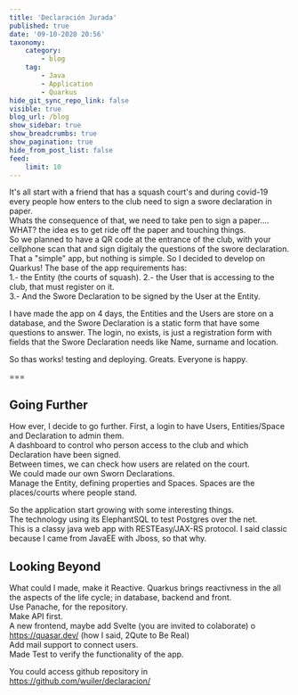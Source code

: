 ```yaml
---
title: 'Declaración Jurada'
published: true
date: '09-10-2020 20:56'
taxonomy:
    category:
        - blog
    tag:
        - Java
        - Application
        - Quarkus
hide_git_sync_repo_link: false
visible: true
blog_url: /blog
show_sidebar: true
show_breadcrumbs: true
show_pagination: true
hide_from_post_list: false
feed:
    limit: 10
---
```


It's all start with a friend that has a squash court's and during covid-19 every people how enters to the club need to sign a swore declaration in paper.  
Whats the consequence of that, we need to take pen to sign a paper.... WHAT? the idea es to get ride off the paper and touching things.  
So we planned to have a QR code at the entrance of the club, with your cellphone scan that and sign digitaly the questions of the swore declaration.  
That a "simple" app, but nothing is simple. So I decided to develop on Quarkus! The base of the app requirements has:  
1.- the Entity (the courts of squash). 
2.- the User that is accessing to the club, that must register on it.  
3.- And the Swore Declaration to be signed by the User at the Entity.  
  
I have made the app on 4 days, the Entities and the Users are store on a database, and the Swore Declaration is a static form that have some questions to answer. The login, no exists, is just a registration form with fields that the Swore Declaration needs like Name, surname and location.  

So thas works! testing and deploying. Greats. Everyone is happy.

===

## Going Further
How ever, I decide to go further. 
First, a login to have Users, Entities/Space and Declaration to admin them.  
A dashboard to control who person access to the club and which Declaration have been signed.   
Between times, we can check how users are related on the court.  
We could made our own Sworn Declarations.  
Manage the Entity, defining properties and Spaces. Spaces are the places/courts where people stand.  

So the application start growing with some interesting things.  
The technology using its ElephantSQL to test Postgres over the net.  
This is a classy java web app with RESTEasy/JAX-RS protocol. I said classic because I came from JavaEE with Jboss, so that why.  

## Looking Beyond  
What could I made, make it Reactive. Quarkus brings reactivness in the all the aspects of the life cycle; in database, backend and front.  
Use Panache, for the repository.  
Make API first.  
A new frontend, maybe add Svelte (you are invited to colaborate) o https://quasar.dev/ (how I said, 2Qute to Be Real)  
Add mail support to connect users.  
Made Test to verify the functionality of the app.  

You could access github repository in https://github.com/wuiler/declaracion/
